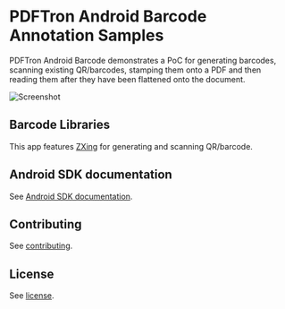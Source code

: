 # PDFTron Android Barcode Annotation Samples

PDFTron Android Barcode demonstrates a PoC for generating barcodes, scanning existing QR/barcodes, stamping them onto a PDF and then reading them after they have been flattened onto the document.

![Screenshot](https://github.com/PDFTron/webviewer-barcode/blob/master/barcode.gif)


## Barcode Libraries

This app features [ZXing](https://github.com/dm77/barcodescanner) for generating and scanning QR/barcode.

## Android SDK documentation

See [Android SDK documentation](https://www.pdftron.com/documentation/android/guides/).

## Contributing

See [contributing](./CONTRIBUTING.md).

## License

See [license](./LICENSE).